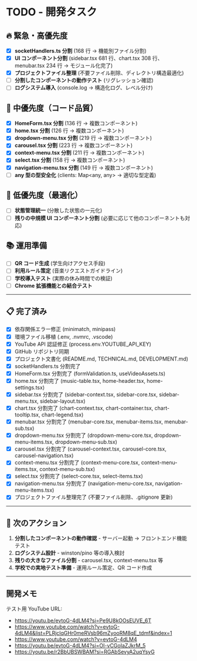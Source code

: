 # TODO - 開発タスク

## 🔥 緊急・高優先度

- [x] **socketHandlers.ts 分割** (168 行 → 機能別ファイル分割)
- [x] **UI コンポーネント分割** (sidebar.tsx 681 行、chart.tsx 308 行、menubar.tsx 234 行 → モジュール化完了)
- [x] **プロジェクトファイル整理** (不要ファイル削除、ディレクトリ構造最適化)
- [ ] **分割したコンポーネントの動作テスト** (リグレッション確認)
- [ ] **ログシステム導入** (console.log → 構造化ログ、レベル分け)

## 🔶 中優先度（コード品質）

- [x] **HomeForm.tsx 分割** (136 行 → 複数コンポーネント)
- [x] **home.tsx 分割** (126 行 → 複数コンポーネント)
- [x] **dropdown-menu.tsx 分割** (219 行 → 複数コンポーネント)
- [x] **carousel.tsx 分割** (223 行 → 複数コンポーネント)
- [x] **context-menu.tsx 分割** (211 行 → 複数コンポーネント)
- [x] **select.tsx 分割** (158 行 → 複数コンポーネント)
- [x] **navigation-menu.tsx 分割** (149 行 → 複数コンポーネント)
- [ ] **any 型の型安全化** (clients: Map<any, any> → 適切な型定義)

## 🔷 低優先度（最適化）

- [ ] **状態管理統一** (分散した状態の一元化)
- [ ] **残りの中規模 UI コンポーネント分割** (必要に応じて他のコンポーネントも対応)

## 📚 運用準備

- [ ] **QR コード生成** (学生向けアクセス手段)
- [ ] **利用ルール策定** (音楽リクエストガイドライン)
- [ ] **学校導入テスト** (実際の休み時間での検証)
- [ ] **Chrome 拡張機能との結合テスト**

---

## 📋 完了済み

- [x] 依存関係エラー修正 (minimatch, minipass)
- [x] 環境ファイル移植 (.env, .nvmrc, .vscode)
- [x] YouTube API 認証修正 (process.env.YOUTUBE_API_KEY)
- [x] GitHub リポジトリ同期
- [x] プロジェクト文書化 (README.md, TECHNICAL.md, DEVELOPMENT.md)
- [x] socketHandlers.ts 分割完了
- [x] HomeForm.tsx 分割完了 (formValidation.ts, useVideoAssets.ts)
- [x] home.tsx 分割完了 (music-table.tsx, home-header.tsx, home-settings.tsx)
- [x] sidebar.tsx 分割完了 (sidebar-context.tsx, sidebar-core.tsx, sidebar-menu.tsx, sidebar-layout.tsx)
- [x] chart.tsx 分割完了 (chart-context.tsx, chart-container.tsx, chart-tooltip.tsx, chart-legend.tsx)
- [x] menubar.tsx 分割完了 (menubar-core.tsx, menubar-items.tsx, menubar-sub.tsx)
- [x] dropdown-menu.tsx 分割完了 (dropdown-menu-core.tsx, dropdown-menu-items.tsx, dropdown-menu-sub.tsx)
- [x] carousel.tsx 分割完了 (carousel-context.tsx, carousel-core.tsx, carousel-navigation.tsx)
- [x] context-menu.tsx 分割完了 (context-menu-core.tsx, context-menu-items.tsx, context-menu-sub.tsx)
- [x] select.tsx 分割完了 (select-core.tsx, select-items.tsx)
- [x] navigation-menu.tsx 分割完了 (navigation-menu-core.tsx, navigation-menu-items.tsx)
- [x] プロジェクトファイル整理完了 (不要ファイル削除、.gitignore 更新)

---

## 🎯 次のアクション

1. **分割したコンポーネントの動作確認** - サーバー起動 → フロントエンド機能テスト
2. **ログシステム設計** - winston/pino 等の導入検討
3. **残りの大きなファイル分割** - carousel.tsx, context-menu.tsx 等
4. **学校での実地テスト準備** - 運用ルール策定、QR コード作成

---

## 開発メモ

テスト用 YouTube URL:

- https://youtu.be/evtoG-4dLM4?si=Pe9U8kOOsEUVE_6T
- https://www.youtube.com/watch?v=evtoG-4dLM4&list=PLRjclqGHr0meRVsb96mZyooRM8qE_tdmf&index=1
- https://www.youtube.com/watch?v=evtoG-4dLM4
- https://youtu.be/evtoG-4dLM4?si=OI-vCGoIaZJkrM_5
- https://youtu.be/r2BbUBSWBAM?si=RGAbSevyA2uqYsyG

